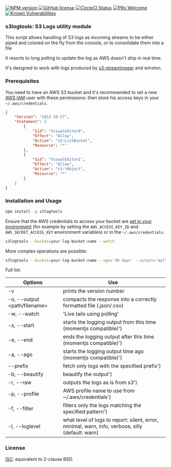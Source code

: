 [![NPM version](https://badge.fury.io/js/tails3.svg)](http://badge.fury.io/js/tails3) [![GitHub license](https://img.shields.io/badge/license-ISC-blue.svg)](https://github.com/facebook/react/blob/master/LICENSE)  [![CircleCI Status](https://circleci.com/gh/facebook/react.svg?style=shield&circle-token=:circle-token)](https://circleci.com/gh/facebook/react) [![PRs Welcome](https://img.shields.io/badge/PRs-welcome-brightgreen.svg)](https://reactjs.org/docs/how-to-contribute.html#your-first-pull-request) [![Known Vulnerabilities](https://snyk.io/test/npm/snyk/badge.svg)](https://snyk.io/synk/github/synk/synk)


### s3logtools: S3 Logs utility module

This script allows handling of S3 logs as incoming streams to be either
piped and colored on the fly from the console, or to consolidate them into a file

It resorts to long polling to update the log as AWS doesn't ship
in real time.

It's designed to work with logs produced by
[s3-streamlogger](http://github.com/coggle/s3-streamlogger) and winston.

### Prerequisites
You need to have an AWS S3 bucket and 
it's recommended to set a new [AWS IAM](https://console.aws.amazon.com/iam/) user with these permissions:
then store his access keys in your `~/.aws/credentials`.
```json
{
    "Version": "2012-10-17",
    "Statement": [
        {
            "Sid": "VisualEditor0",
            "Effect": "Allow",
            "Action": "s3:ListBucket",
            "Resource": "*"
        },
        {
            "Sid": "VisualEditor1",
            "Effect": "Allow",
            "Action": "s3:*Object",
            "Resource": "*"
        }
    ]
}
```



### Installation and Usage
```sh
npm install -g s3logtools
```

Ensure that the AWS credentials to access your bucket are [set in your
environment](https://docs.aws.amazon.com/sdk-for-javascript/v2/developer-guide/setting-credentials-node.html) 
(for example by setting the `AWS_ACCESS_KEY_ID` and `AWS_SECRET_ACCESS_KEY`
environment variables) or in the `~/.aws/credentials`.

```sh
s3logtools --bucket=your-log-bucket-name --watch
```

More complex operations are possible:
```sh
s3logtools --bucket=your-log-bucket-name --ago='30 days' --output='myfile.csv' --delimiter='|'
```

Full list:

| Options        | Use          
| ------------- |-------------|
| -v     | prints the version number |
| -o, --output <path/filename> | compacts the response into a correctly formatted file (.json/.csv)
| -w, --watch | 'Live tails using polling'
|-s, --start <time> | starts the logging output from this time (momentjs compatible)')
|-e, --end <time> | ends the logging output after this time (momentjs compatible)')
|-a, --ago | starts the logging output <x> time ago (momentjs compatible)')
|--prefix | fetch only logs with the specified prefix')
|-b, --beautify | beautify the output')
|-r, --raw | outputs the logs as is from s3')
|-p, --profile <awsprofilename> | AWS profile name to use from ~/.aws/credentials')
|-f, --filter <pattern> | filters only the logs matching the specified pattern')
|-l, --loglevel <n>| what level of logs to report: silent, error, minimal, warn, info, verbose, silly (default: warn) 


### License
[ISC](http://opensource.org/licenses/ISC): equivalent to 2-clause BSD.

